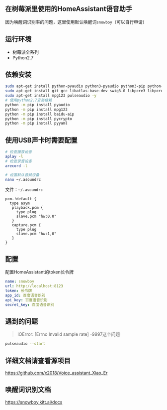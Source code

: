 ## 在树莓派里使用的HomeAssistant语音助手

因为唤醒词识别率的问题，这里使用默认唤醒词`snowboy`（可以自行申请）

## 运行环境

- 树莓派全系列
- Python2.7

## 依赖安装
```bash
sudo apt-get install python-pyaudio python3-pyaudio python3-pip python-pip sox -y
sudo apt-get install git gcc libatlas-base-dev swig3.0 libpcre3 libpcre3-dev -y
sudo apt-get install mpg123 pulseaudio -y
# 使用python2.7安装依赖
python -m pip install pyaudio
python -m pip install mpg123
python -m pip install baidu-aip
python -m pip install pycrypto
python -m pip install pyyaml
```

## 使用USB声卡时需要配置
```bash
# 检查播放设备
aplay -l
# 检查录音设备
arecord -l

# 设置默认音频设备
nano ~/.asoundrc
```
文件：`~/.asoundrc`
```
pcm.!default {
  type asym
   playback.pcm {
     type plug
     slave.pcm "hw:0,0"
   }
   capture.pcm {
     type plug
     slave.pcm "hw:1,0"
   }
}
```

## 配置

配置HomeAssistant的token长令牌
```yaml
name: snowboy
url: http://localhost:8123
token: 长令牌
app_id: 百度语音识别
api_key: 百度语音识别
secret_key: 百度语音识别
```

## 遇到的问题

> IOError: [Errno Invalid sample rate] -9997这个问题
```bash
pulseaudio --start
```

## 详细文档请查看源项目

https://github.com/x2018/Voice_assistant_Xiao_Er

## 唤醒词识别文档

https://snowboy.kitt.ai/docs